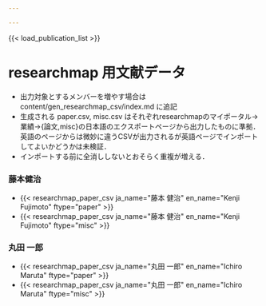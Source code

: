 ```yaml
---

---
```


{{< load_publication_list >}}

# researchmap 用文献データ

* 出力対象とするメンバーを増やす場合は content/gen_researchmap_csv/index.md に追記
* 生成される paper.csv, misc.csv はそれぞれresearchmapのマイポータル→業績→{論文,misc}の日本語のエクスポートページから出力したものに準拠．英語のページからは微妙に違うCSVが出力されるが英語ページでインポートしてよいかどうかは未検証．
* インポートする前に全消ししないとおそらく重複が増える．

### 藤本健治
* {{< researchmap_paper_csv ja_name="藤本 健治" en_name="Kenji Fujimoto" ftype="paper" >}}
* {{< researchmap_paper_csv ja_name="藤本 健治" en_name="Kenji Fujimoto" ftype="misc" >}}

### 丸田 一郎
* {{< researchmap_paper_csv ja_name="丸田 一郎" en_name="Ichiro Maruta" ftype="paper" >}}
* {{< researchmap_paper_csv ja_name="丸田 一郎" en_name="Ichiro Maruta" ftype="misc" >}}



